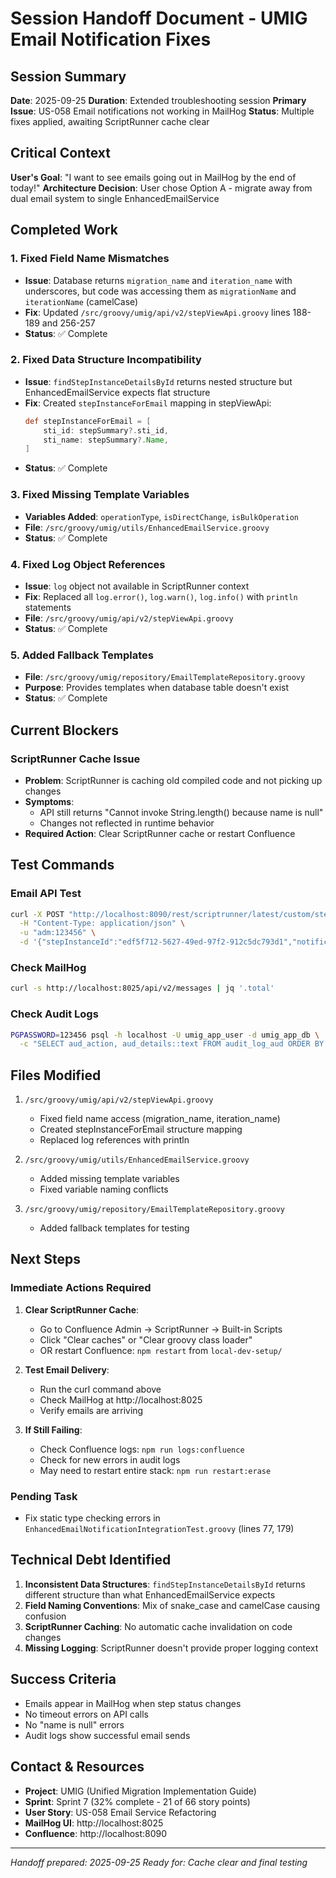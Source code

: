 # Session Handoff Document - UMIG Email Notification Fixes

## Session Summary

**Date**: 2025-09-25
**Duration**: Extended troubleshooting session
**Primary Issue**: US-058 Email notifications not working in MailHog
**Status**: Multiple fixes applied, awaiting ScriptRunner cache clear

## Critical Context

**User's Goal**: "I want to see emails going out in MailHog by the end of today!"
**Architecture Decision**: User chose Option A - migrate away from dual email system to single EnhancedEmailService

## Completed Work

### 1. Fixed Field Name Mismatches

- **Issue**: Database returns `migration_name` and `iteration_name` with underscores, but code was accessing them as `migrationName` and `iterationName` (camelCase)
- **Fix**: Updated `/src/groovy/umig/api/v2/stepViewApi.groovy` lines 188-189 and 256-257
- **Status**: ✅ Complete

### 2. Fixed Data Structure Incompatibility

- **Issue**: `findStepInstanceDetailsById` returns nested structure but EnhancedEmailService expects flat structure
- **Fix**: Created `stepInstanceForEmail` mapping in stepViewApi:
  ```groovy
  def stepInstanceForEmail = [
      sti_id: stepSummary?.sti_id,
      sti_name: stepSummary?.Name,
  ]
  ```
- **Status**: ✅ Complete

### 3. Fixed Missing Template Variables

- **Variables Added**: `operationType`, `isDirectChange`, `isBulkOperation`
- **File**: `/src/groovy/umig/utils/EnhancedEmailService.groovy`
- **Status**: ✅ Complete

### 4. Fixed Log Object References

- **Issue**: `log` object not available in ScriptRunner context
- **Fix**: Replaced all `log.error()`, `log.warn()`, `log.info()` with `println` statements
- **File**: `/src/groovy/umig/api/v2/stepViewApi.groovy`
- **Status**: ✅ Complete

### 5. Added Fallback Templates

- **File**: `/src/groovy/umig/repository/EmailTemplateRepository.groovy`
- **Purpose**: Provides templates when database table doesn't exist
- **Status**: ✅ Complete

## Current Blockers

### ScriptRunner Cache Issue

- **Problem**: ScriptRunner is caching old compiled code and not picking up changes
- **Symptoms**:
  - API still returns "Cannot invoke String.length() because name is null"
  - Changes not reflected in runtime behavior
- **Required Action**: Clear ScriptRunner cache or restart Confluence

## Test Commands

### Email API Test

```bash
curl -X POST "http://localhost:8090/rest/scriptrunner/latest/custom/stepViewApiEmail" \
  -H "Content-Type: application/json" \
  -u "adm:123456" \
  -d '{"stepInstanceId":"edf5f712-5627-49ed-97f2-912c5dc793d1","notificationType":"stepStatusChange","recipientEmail":"test@example.com","oldStatus":"PENDING","newStatus":"IN_PROGRESS"}'
```

### Check MailHog

```bash
curl -s http://localhost:8025/api/v2/messages | jq '.total'
```

### Check Audit Logs

```bash
PGPASSWORD=123456 psql -h localhost -U umig_app_user -d umig_app_db \
  -c "SELECT aud_action, aud_details::text FROM audit_log_aud ORDER BY aud_timestamp DESC LIMIT 5;" -t
```

## Files Modified

1. `/src/groovy/umig/api/v2/stepViewApi.groovy`
   - Fixed field name access (migration_name, iteration_name)
   - Created stepInstanceForEmail structure mapping
   - Replaced log references with println

2. `/src/groovy/umig/utils/EnhancedEmailService.groovy`
   - Added missing template variables
   - Fixed variable naming conflicts

3. `/src/groovy/umig/repository/EmailTemplateRepository.groovy`
   - Added fallback templates for testing

## Next Steps

### Immediate Actions Required

1. **Clear ScriptRunner Cache**:
   - Go to Confluence Admin → ScriptRunner → Built-in Scripts
   - Click "Clear caches" or "Clear groovy class loader"
   - OR restart Confluence: `npm restart` from `local-dev-setup/`

2. **Test Email Delivery**:
   - Run the curl command above
   - Check MailHog at http://localhost:8025
   - Verify emails are arriving

3. **If Still Failing**:
   - Check Confluence logs: `npm run logs:confluence`
   - Check for new errors in audit logs
   - May need to restart entire stack: `npm run restart:erase`

### Pending Task

- Fix static type checking errors in `EnhancedEmailNotificationIntegrationTest.groovy` (lines 77, 179)

## Technical Debt Identified

1. **Inconsistent Data Structures**: `findStepInstanceDetailsById` returns different structure than what EnhancedEmailService expects
2. **Field Naming Conventions**: Mix of snake_case and camelCase causing confusion
3. **ScriptRunner Caching**: No automatic cache invalidation on code changes
4. **Missing Logging**: ScriptRunner doesn't provide proper logging context

## Success Criteria

- Emails appear in MailHog when step status changes
- No timeout errors on API calls
- No "name is null" errors
- Audit logs show successful email sends

## Contact & Resources

- **Project**: UMIG (Unified Migration Implementation Guide)
- **Sprint**: Sprint 7 (32% complete - 21 of 66 story points)
- **User Story**: US-058 Email Service Refactoring
- **MailHog UI**: http://localhost:8025
- **Confluence**: http://localhost:8090

---

_Handoff prepared: 2025-09-25_
_Ready for: Cache clear and final testing_
